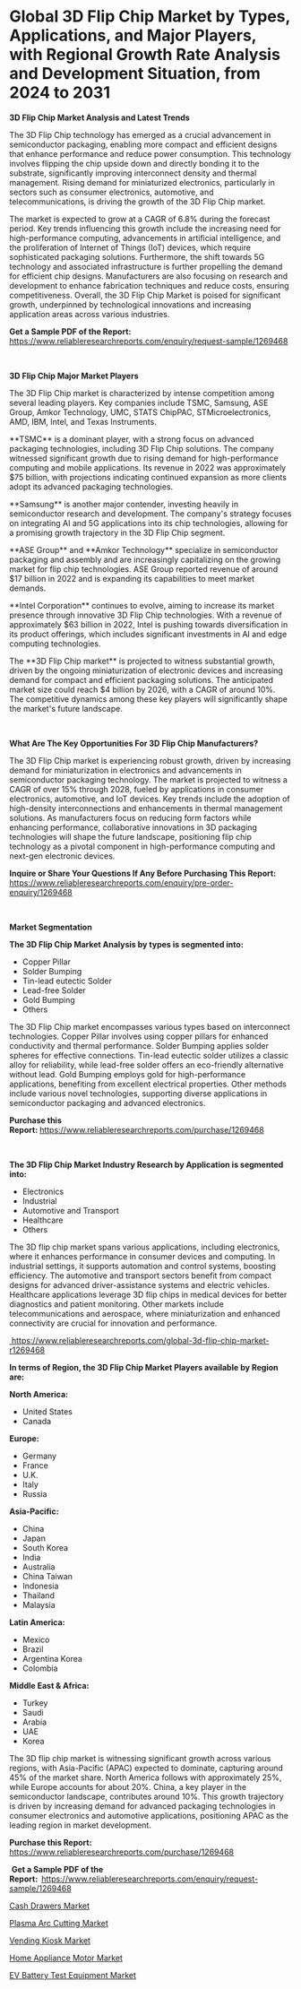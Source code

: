 <p><h1>Global 3D Flip Chip Market by Types, Applications, and Major Players, with Regional Growth Rate Analysis and Development Situation, from 2024 to 2031</h1></p><p><strong>3D Flip Chip Market Analysis and Latest Trends</strong></p>
<p><p>The 3D Flip Chip technology has emerged as a crucial advancement in semiconductor packaging, enabling more compact and efficient designs that enhance performance and reduce power consumption. This technology involves flipping the chip upside down and directly bonding it to the substrate, significantly improving interconnect density and thermal management. Rising demand for miniaturized electronics, particularly in sectors such as consumer electronics, automotive, and telecommunications, is driving the growth of the 3D Flip Chip market.</p><p>The market is expected to grow at a CAGR of 6.8% during the forecast period. Key trends influencing this growth include the increasing need for high-performance computing, advancements in artificial intelligence, and the proliferation of Internet of Things (IoT) devices, which require sophisticated packaging solutions. Furthermore, the shift towards 5G technology and associated infrastructure is further propelling the demand for efficient chip designs. Manufacturers are also focusing on research and development to enhance fabrication techniques and reduce costs, ensuring competitiveness. Overall, the 3D Flip Chip Market is poised for significant growth, underpinned by technological innovations and increasing application areas across various industries.</p></p>
<p><strong>Get a Sample PDF of the Report:&nbsp;</strong> <a href="https://www.reliableresearchreports.com/enquiry/request-sample/1269468?utm_campaign=36&utm_medium=2&utm_source=Github&utm_content=ia&utm_term=30092024&utm_id=3d-flip-chip">https://www.reliableresearchreports.com/enquiry/request-sample/1269468</a></p>
<p>&nbsp;</p>
<p><strong>3D Flip Chip Major Market Players</strong></p>
<p><p>The 3D Flip Chip market is characterized by intense competition among several leading players. Key companies include TSMC, Samsung, ASE Group, Amkor Technology, UMC, STATS ChipPAC, STMicroelectronics, AMD, IBM, Intel, and Texas Instruments. </p><p>**TSMC** is a dominant player, with a strong focus on advanced packaging technologies, including 3D Flip Chip solutions. The company witnessed significant growth due to rising demand for high-performance computing and mobile applications. Its revenue in 2022 was approximately $75 billion, with projections indicating continued expansion as more clients adopt its advanced packaging technologies.</p><p>**Samsung** is another major contender, investing heavily in semiconductor research and development. The company's strategy focuses on integrating AI and 5G applications into its chip technologies, allowing for a promising growth trajectory in the 3D Flip Chip segment.</p><p>**ASE Group** and **Amkor Technology** specialize in semiconductor packaging and assembly and are increasingly capitalizing on the growing market for flip chip technologies. ASE Group reported revenue of around $17 billion in 2022 and is expanding its capabilities to meet market demands.</p><p>**Intel Corporation** continues to evolve, aiming to increase its market presence through innovative 3D Flip Chip technologies. With a revenue of approximately $63 billion in 2022, Intel is pushing towards diversification in its product offerings, which includes significant investments in AI and edge computing technologies.</p><p>The **3D Flip Chip market** is projected to witness substantial growth, driven by the ongoing miniaturization of electronic devices and increasing demand for compact and efficient packaging solutions. The anticipated market size could reach $4 billion by 2026, with a CAGR of around 10%. The competitive dynamics among these key players will significantly shape the market's future landscape.</p></p>
<p>&nbsp;</p>
<p><strong>What Are The Key Opportunities For 3D Flip Chip Manufacturers?</strong></p>
<p><p>The 3D Flip Chip market is experiencing robust growth, driven by increasing demand for miniaturization in electronics and advancements in semiconductor packaging technology. The market is projected to witness a CAGR of over 15% through 2028, fueled by applications in consumer electronics, automotive, and IoT devices. Key trends include the adoption of high-density interconnections and enhancements in thermal management solutions. As manufacturers focus on reducing form factors while enhancing performance, collaborative innovations in 3D packaging technologies will shape the future landscape, positioning flip chip technology as a pivotal component in high-performance computing and next-gen electronic devices.</p></p>
<p><strong>Inquire or Share Your Questions If Any Before Purchasing This Report:</strong> <a href="https://www.reliableresearchreports.com/enquiry/pre-order-enquiry/1269468?utm_campaign=36&utm_medium=2&utm_source=Github&utm_content=ia&utm_term=30092024&utm_id=3d-flip-chip">https://www.reliableresearchreports.com/enquiry/pre-order-enquiry/1269468</a></p>
<p>&nbsp;</p>
<p><strong>Market Segmentation</strong></p>
<p><strong>The 3D Flip Chip Market Analysis by types is segmented into:</strong></p>
<p><ul><li>Copper Pillar</li><li>Solder Bumping</li><li>Tin-lead eutectic Solder</li><li>Lead-free Solder</li><li>Gold Bumping</li><li>Others</li></ul></p>
<p><p>The 3D Flip Chip market encompasses various types based on interconnect technologies. Copper Pillar involves using copper pillars for enhanced conductivity and thermal performance. Solder Bumping applies solder spheres for effective connections. Tin-lead eutectic solder utilizes a classic alloy for reliability, while lead-free solder offers an eco-friendly alternative without lead. Gold Bumping employs gold for high-performance applications, benefiting from excellent electrical properties. Other methods include various novel technologies, supporting diverse applications in semiconductor packaging and advanced electronics.</p></p>
<p><strong>Purchase this Report:&nbsp;</strong><a href="https://www.reliableresearchreports.com/purchase/1269468?utm_campaign=36&utm_medium=2&utm_source=Github&utm_content=ia&utm_term=30092024&utm_id=3d-flip-chip">https://www.reliableresearchreports.com/purchase/1269468</a></p>
<p>&nbsp;</p>
<p><strong>The 3D Flip Chip Market Industry Research by Application is segmented into:</strong></p>
<p><ul><li>Electronics</li><li>Industrial</li><li>Automotive and Transport</li><li>Healthcare</li><li>Others</li></ul></p>
<p><p>The 3D flip chip market spans various applications, including electronics, where it enhances performance in consumer devices and computing. In industrial settings, it supports automation and control systems, boosting efficiency. The automotive and transport sectors benefit from compact designs for advanced driver-assistance systems and electric vehicles. Healthcare applications leverage 3D flip chips in medical devices for better diagnostics and patient monitoring. Other markets include telecommunications and aerospace, where miniaturization and enhanced connectivity are crucial for innovation and performance.</p></p>
<p><a href="https://www.reliableresearchreports.com/global-3d-flip-chip-market-r1269468?utm_campaign=36&utm_medium=2&utm_source=Github&utm_content=ia&utm_term=30092024&utm_id=3d-flip-chip">&nbsp;https://www.reliableresearchreports.com/global-3d-flip-chip-market-r1269468</a></p>
<p><strong>In terms of Region, the 3D Flip Chip Market Players available by Region are:</strong></p>
<p>
    <p> <strong> North America: </strong>
        <ul>
            <li>United States</li>
            <li>Canada</li>
        </ul>
        </p> 
    <p> <strong> Europe: </strong>
        <ul>
            <li>Germany</li>
            <li>France</li>
            <li>U.K.</li>
            <li>Italy</li>
            <li>Russia</li>
        </ul>
        </p> 
    <p> <strong> Asia-Pacific: </strong>
        <ul>
            <li>China</li>
            <li>Japan</li>
            <li>South Korea</li>
            <li>India</li>
            <li>Australia</li>
            <li>China Taiwan</li>
            <li>Indonesia</li>
            <li>Thailand</li>
            <li>Malaysia</li>
        </ul>
        </p> 
    <p> <strong> Latin America: </strong>
        <ul>
            <li>Mexico</li>
            <li>Brazil</li>
            <li>Argentina Korea</li>
            <li>Colombia</li>
        </ul>
        </p> 
    <p> <strong> Middle East & Africa: </strong>
        <ul>
            <li>Turkey</li>
            <li>Saudi</li>
            <li>Arabia</li>
            <li>UAE</li>
            <li>Korea</li>
        </ul>
    </p>
    </p>
<p><p>The 3D flip chip market is witnessing significant growth across various regions, with Asia-Pacific (APAC) expected to dominate, capturing around 45% of the market share. North America follows with approximately 25%, while Europe accounts for about 20%. China, a key player in the semiconductor landscape, contributes around 10%. This growth trajectory is driven by increasing demand for advanced packaging technologies in consumer electronics and automotive applications, positioning APAC as the leading region in market development.</p></p>
<p><strong>Purchase this Report: </strong><a href="https://www.reliableresearchreports.com/purchase/1269468?utm_campaign=36&utm_medium=2&utm_source=Github&utm_content=ia&utm_term=30092024&utm_id=3d-flip-chip">https://www.reliableresearchreports.com/purchase/1269468</a></p>
<p>&nbsp;<strong>Get a Sample PDF of the Report:&nbsp;&nbsp;</strong><a href="https://www.reliableresearchreports.com/enquiry/request-sample/1269468?utm_campaign=36&utm_medium=2&utm_source=Github&utm_content=ia&utm_term=30092024&utm_id=3d-flip-chip">https://www.reliableresearchreports.com/enquiry/request-sample/1269468</a></p>
<p><strong></strong></p>
<p><p><a href="https://issuu.com/reportprime-2/docs/cash-drawers-market-size-2030.pptx_e47400297a627c?utm_campaign=36&utm_medium=2&utm_source=Github&utm_content=ia&utm_term=30092024&utm_id=3d-flip-chip">Cash Drawers Market</a></p><p><a href="https://github.com/AngelaWalsh696/Market-Research-Report-List-1/blob/main/plasma-arc-cutting-market.md?utm_campaign=36&utm_medium=2&utm_source=Github&utm_content=ia&utm_term=30092024&utm_id=3d-flip-chip">Plasma Arc Cutting Market</a></p><p><a href="https://github.com/SanjidaKhan901/Market-Research-Report-List-1/blob/main/vending-kiosk-market.md?utm_campaign=36&utm_medium=2&utm_source=Github&utm_content=ia&utm_term=30092024&utm_id=3d-flip-chip">Vending Kiosk Market</a></p><p><a href="https://www.linkedin.com/pulse/home-appliance-motor-market-trends-growth-outlook-2024-gu6ve?utm_campaign=36&utm_medium=2&utm_source=Github&utm_content=ia&utm_term=30092024&utm_id=3d-flip-chip">Home Appliance Motor Market</a></p><p><a href="https://www.linkedin.com/pulse/ev-battery-test-equipment-market-size-type-pack-levelmodule-o0cje?utm_campaign=36&utm_medium=2&utm_source=Github&utm_content=ia&utm_term=30092024&utm_id=3d-flip-chip">EV Battery Test Equipment Market</a></p></p>